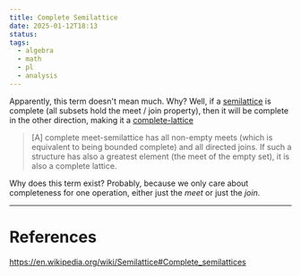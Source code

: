 ```yaml
---
title: Complete Semilattice
date: 2025-01-12T18:13
status: 
tags:
  - algebra
  - math
  - pl
  - analysis
---
```

Apparently, this term doesn't mean much. Why? Well, if a [semilattice](src/semilattice.md) is complete (all subsets hold the meet / join property), then it will be complete in the other direction, making it a [complete-lattice](complete-lattice.md) 

> [A] complete meet-semilattice has all non-empty meets (which is equivalent to being bounded complete) and all directed joins. If such a structure has also a greatest element (the meet of the empty set), it is also a complete lattice. 

Why does this term exist? Probably, because we only care about completeness for one operation, either just the _meet_ or just the _join_.

---
# References

https://en.wikipedia.org/wiki/Semilattice#Complete_semilattices
